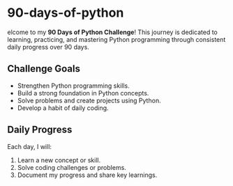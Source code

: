 # 90-days-of-python

elcome to my **90 Days of Python Challenge**! This journey is dedicated to learning, practicing, and mastering Python programming through consistent daily progress over 90 days.

## Challenge Goals
- Strengthen Python programming skills.
- Build a strong foundation in Python concepts.
- Solve problems and create projects using Python.
- Develop a habit of daily coding.

## Daily Progress
Each day, I will:
1. Learn a new concept or skill.
2. Solve coding challenges or problems.
3. Document my progress and share key learnings.

